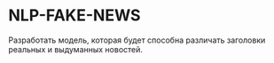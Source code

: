 # NLP-FAKE-NEWS
Разработать модель, которая будет способна различать заголовки реальных и выдуманных новостей.
